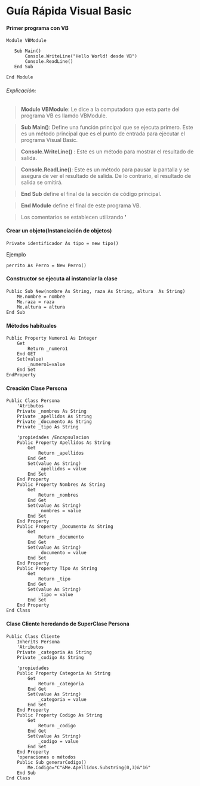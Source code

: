 # Guía Rápida Visual Basic
####  Primer programa con VB
 ```
Module VBModule 
 
    Sub Main() 
        Console.WriteLine("Hello World! desde VB")  
        Console.ReadLine()  
    End Sub 
  
End Module
 ```
###### Explicación:

> **Module VBModule**: Le dice a la computadora que esta parte del programa VB es llamdo VBModule.
 
> **Sub Main()**: Define una función principal que se ejecuta primero. Este es un método principal que es el punto de entrada para ejecutar el programa Visual Basic.

> **Console.WriteLine()** : Este es un método para mostrar el resultado de salida.

> **Console.ReadLine()**: Este es un método para pausar la pantalla y se asegura de
ver el resultado de salida. De lo contrario, el resultado de salida se omitirá.

> **End Sub** define el final de la sección de código principal.

> **End Module** define el final de este programa VB.

> Los comentarios se establecen utilizando **'** 


#### Crear un objeto(Instanciación de objetos)

```
Private identificador As tipo = new tipo()
```

Ejemplo 
 ```
 perrito As Perro = New Perro()
 ```

#### Constructor se ejecuta al instanciar la clase
```
Public Sub New(nombre As String, raza As String, altura  As String)
    Me.nombre = nombre
    Me.raza = raza
    Me.altura = altura
End Sub
```


#### Métodos habituales 
```
Public Property Numero1 As Integer
    Get
        Return _numero1
    End GET
    Set(value)
        _numero1=value
    End Set
EndProperty
```

#### Creación Clase Persona
```
Public Class Persona
    'Atributos
    Private _nombres As String
    Private _apellidos As String
    Private _documento As String
    Private _tipo As String

    'propiedades /Encapsulacion 
    Public Property Apellidos As String
        Get
            Return _apellidos
        End Get
        Set(value As String)
            _apellidos = value
        End Set
    End Property
    Public Property Nombres As String
        Get
            Return _nombres
        End Get
        Set(value As String)
            _nombres = value
        End Set
    End Property
    Public Property _Documento As String
        Get
            Return _documento
        End Get
        Set(value As String)
            _documento = value
        End Set
    End Property
    Public Property Tipo As String
        Get
            Return _tipo
        End Get
        Set(value As String)
            _tipo = value
        End Set
    End Property
End Class
```
#### Clase Cliente heredando de SuperClase Persona
```
Public Class Cliente
    Inherits Persona
    'Atributos
    Private _categoria As String
    Private _codigo As String

    'propiedades
    Public Property Categoria As String
        Get
            Return _categoria
        End Get
        Set(value As String)
            _categoria = value
        End Set
    End Property
    Public Property Codigo As String
        Get
            Return _codigo
        End Get
        Set(value As String)
            _codigo = value
        End Set
    End Property
    'operaciones o métodos
    Public Sub generarCodigo()
        Me.Codigo="C"&Me.Apellidos.Substring(0,3)&"16"
    End Sub
End Class
```
